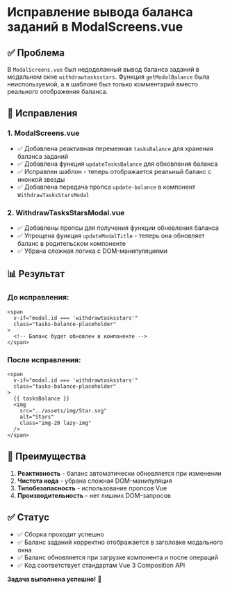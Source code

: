 # Исправление вывода баланса заданий в ModalScreens.vue

## ✅ Проблема

В `ModalScreens.vue` был недоделанный вывод баланса заданий в модальном окне `withdrawtasksstars`. Функция `getModalBalance` была неиспользуемой, а в шаблоне был только комментарий вместо реального отображения баланса.

## 🔧 Исправления

### 1. **ModalScreens.vue**

- ✅ Добавлена реактивная переменная `tasksBalance` для хранения баланса заданий
- ✅ Добавлена функция `updateTasksBalance` для обновления баланса
- ✅ Исправлен шаблон - теперь отображается реальный баланс с иконкой звезды
- ✅ Добавлена передача пропса `update-balance` в компонент `WithdrawTasksStarsModal`

### 2. **WithdrawTasksStarsModal.vue**

- ✅ Добавлены пропсы для получения функции обновления баланса
- ✅ Упрощена функция `updateModalTitle` - теперь она обновляет баланс в родительском компоненте
- ✅ Убрана сложная логика с DOM-манипуляциями

## 📊 Результат

### **До исправления:**

```vue
<span
  v-if="modal.id === 'withdrawtasksstars'"
  class="tasks-balance-placeholder"
>
  <!-- Баланс будет обновлен в компоненте -->
</span>
```

### **После исправления:**

```vue
<span
  v-if="modal.id === 'withdrawtasksstars'"
  class="tasks-balance-placeholder"
>
  {{ tasksBalance }}
  <img
    src="../assets/img/Star.svg"
    alt="Stars"
    class="img-20 lazy-img"
  />
</span>
```

## 🎯 Преимущества

1. **Реактивность** - баланс автоматически обновляется при изменении
2. **Чистота кода** - убрана сложная DOM-манипуляция
3. **Типобезопасность** - использование пропсов Vue
4. **Производительность** - нет лишних DOM-запросов

## ✅ Статус

- ✅ Сборка проходит успешно
- ✅ Баланс заданий корректно отображается в заголовке модального окна
- ✅ Баланс обновляется при загрузке компонента и после операций
- ✅ Код соответствует стандартам Vue 3 Composition API

**Задача выполнена успешно!** 🎉
